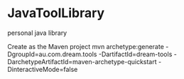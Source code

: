 # JavaToolLibrary
personal java library

Create as the Maven project
mvn archetype:generate -DgroupId=au.com.dream.tools -DartifactId=dream-tools -DarchetypeArtifactId=maven-archetype-quickstart -DinteractiveMode=false